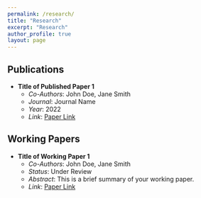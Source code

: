 ```yaml
---
permalink: /research/
title: "Research"
excerpt: "Research"
author_profile: true
layout: page
---
```


## Publications

- **Title of Published Paper 1**
  - *Co-Authors*: John Doe, Jane Smith
  - *Journal*: Journal Name
  - *Year*: 2022
  - *Link*: [Paper Link](https://example.com/paper1)
  
## Working Papers

- **Title of Working Paper 1**
  - *Co-Authors*: John Doe, Jane Smith
  - *Status*: Under Review
  - *Abstract*: This is a brief summary of your working paper.
  - *Link*: [Paper Link](https://example.com/workingpaper1)
